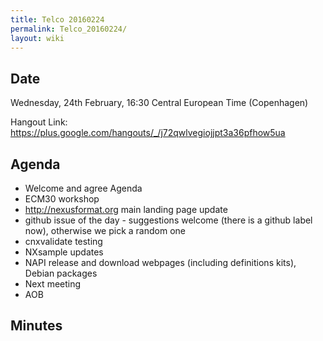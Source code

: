 ```yaml
---
title: Telco 20160224
permalink: Telco_20160224/
layout: wiki
---
```


Date
----

Wednesday, 24th February, 16:30 Central European Time (Copenhagen)

Hangout Link:
<https://plus.google.com/hangouts/_/j72qwlvegiojjpt3a36pfhow5ua>

Agenda
------

-   Welcome and agree Agenda
-   ECM30 workshop
-   <http://nexusformat.org> main landing page update
-   github issue of the day - suggestions welcome (there is a github
    label now), otherwise we pick a random one
-   cnxvalidate testing
-   NXsample updates
-   NAPI release and download webpages (including definitions kits),
    Debian packages
-   Next meeting
-   AOB

Minutes
-------
